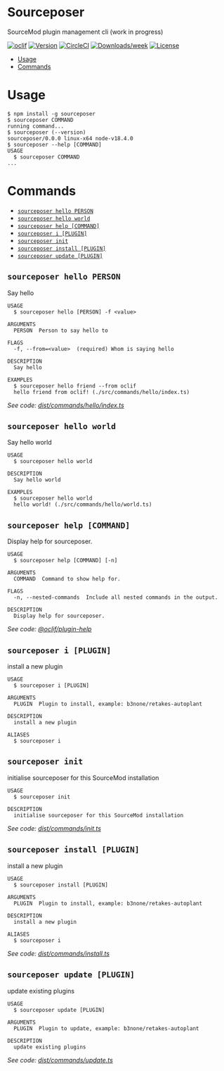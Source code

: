 Sourceposer
=================

SourceMod plugin management cli (work in progress)

[![oclif](https://img.shields.io/badge/cli-oclif-brightgreen.svg)](https://oclif.io)
[![Version](https://img.shields.io/npm/v/oclif-hello-world.svg)](https://npmjs.org/package/oclif-hello-world)
[![CircleCI](https://circleci.com/gh/oclif/hello-world/tree/main.svg?style=shield)](https://circleci.com/gh/oclif/hello-world/tree/main)
[![Downloads/week](https://img.shields.io/npm/dw/oclif-hello-world.svg)](https://npmjs.org/package/oclif-hello-world)
[![License](https://img.shields.io/npm/l/oclif-hello-world.svg)](https://github.com/sourceposer/sourceposer-cli/blob/master/package.json)

<!-- toc -->
* [Usage](#usage)
* [Commands](#commands)
<!-- tocstop -->

# Usage
<!-- usage -->
```sh-session
$ npm install -g sourceposer
$ sourceposer COMMAND
running command...
$ sourceposer (--version)
sourceposer/0.0.0 linux-x64 node-v18.4.0
$ sourceposer --help [COMMAND]
USAGE
  $ sourceposer COMMAND
...
```
<!-- usagestop -->

# Commands
<!-- commands -->
* [`sourceposer hello PERSON`](#sourceposer-hello-person)
* [`sourceposer hello world`](#sourceposer-hello-world)
* [`sourceposer help [COMMAND]`](#sourceposer-help-command)
* [`sourceposer i [PLUGIN]`](#sourceposer-i-plugin)
* [`sourceposer init`](#sourceposer-init)
* [`sourceposer install [PLUGIN]`](#sourceposer-install-plugin)
* [`sourceposer update [PLUGIN]`](#sourceposer-update-plugin)

## `sourceposer hello PERSON`

Say hello

```
USAGE
  $ sourceposer hello [PERSON] -f <value>

ARGUMENTS
  PERSON  Person to say hello to

FLAGS
  -f, --from=<value>  (required) Whom is saying hello

DESCRIPTION
  Say hello

EXAMPLES
  $ sourceposer hello friend --from oclif
  hello friend from oclif! (./src/commands/hello/index.ts)
```

_See code: [dist/commands/hello/index.ts](https://github.com/b3none/sourceposer/blob/v0.0.0/dist/commands/hello/index.ts)_

## `sourceposer hello world`

Say hello world

```
USAGE
  $ sourceposer hello world

DESCRIPTION
  Say hello world

EXAMPLES
  $ sourceposer hello world
  hello world! (./src/commands/hello/world.ts)
```

## `sourceposer help [COMMAND]`

Display help for sourceposer.

```
USAGE
  $ sourceposer help [COMMAND] [-n]

ARGUMENTS
  COMMAND  Command to show help for.

FLAGS
  -n, --nested-commands  Include all nested commands in the output.

DESCRIPTION
  Display help for sourceposer.
```

_See code: [@oclif/plugin-help](https://github.com/oclif/plugin-help/blob/v5.1.12/src/commands/help.ts)_

## `sourceposer i [PLUGIN]`

install a new plugin

```
USAGE
  $ sourceposer i [PLUGIN]

ARGUMENTS
  PLUGIN  Plugin to install, example: b3none/retakes-autoplant

DESCRIPTION
  install a new plugin

ALIASES
  $ sourceposer i
```

## `sourceposer init`

initialise sourceposer for this SourceMod installation

```
USAGE
  $ sourceposer init

DESCRIPTION
  initialise sourceposer for this SourceMod installation
```

_See code: [dist/commands/init.ts](https://github.com/b3none/sourceposer/blob/v0.0.0/dist/commands/init.ts)_

## `sourceposer install [PLUGIN]`

install a new plugin

```
USAGE
  $ sourceposer install [PLUGIN]

ARGUMENTS
  PLUGIN  Plugin to install, example: b3none/retakes-autoplant

DESCRIPTION
  install a new plugin

ALIASES
  $ sourceposer i
```

_See code: [dist/commands/install.ts](https://github.com/b3none/sourceposer/blob/v0.0.0/dist/commands/install.ts)_

## `sourceposer update [PLUGIN]`

update existing plugins

```
USAGE
  $ sourceposer update [PLUGIN]

ARGUMENTS
  PLUGIN  Plugin to update, example: b3none/retakes-autoplant

DESCRIPTION
  update existing plugins
```

_See code: [dist/commands/update.ts](https://github.com/b3none/sourceposer/blob/v0.0.0/dist/commands/update.ts)_
<!-- commandsstop -->
